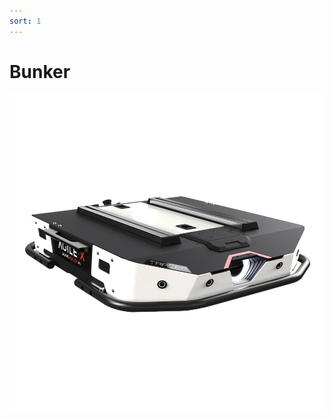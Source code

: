 ```yaml
---
sort: 1
---
```



# Bunker


<center>
<img src="/assets/images/Tracer.png" width="600px"/>
</center>

